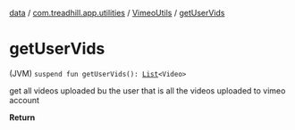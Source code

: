 [data](../../index.md) / [com.treadhill.app.utilities](../index.md) / [VimeoUtils](index.md) / [getUserVids](./get-user-vids.md)

# getUserVids

(JVM) `suspend fun getUserVids(): `[`List`](https://kotlinlang.org/api/latest/jvm/stdlib/kotlin.collections/-list/index.html)`<Video>`

get all videos uploaded bu the user that is all the videos uploaded to vimeo account

**Return**

